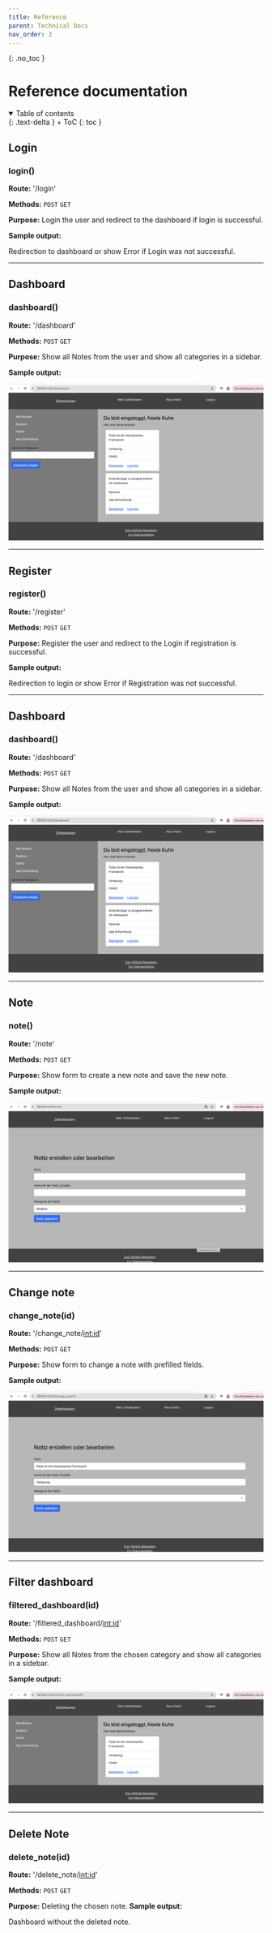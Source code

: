 ```yaml
---
title: Reference
parent: Technical Docs
nav_order: 3
---
```



{: .no_toc }
# Reference documentation

<details open markdown="block">
{: .text-delta }
<summary>Table of contents</summary>
+ ToC
{: toc }
</details>

## Login

### login()

**Route:** '/login'

**Methods:** `POST` `GET` 

**Purpose:** Login the user and redirect to the dashboard if login is successful.

**Sample output:**

Redirection to dashboard or show Error if Login was not successful.

---

## Dashboard

### dashboard()

**Route:** '/dashboard'

**Methods:** `POST` `GET` 

**Purpose:** Show all Notes from the user and show all categories in a sidebar.

**Sample output:**

![Alle Notizen](assets/images/AlleNotizen.png)

---
## Register

### register()

**Route:** '/register'

**Methods:** `POST` `GET` 

**Purpose:** Register the user and redirect to the Login if registration is successful.

**Sample output:**

Redirection to login or show Error if Registration was not successful.


---

## Dashboard

### dashboard()

**Route:** '/dashboard'

**Methods:** `POST` `GET` 

**Purpose:** Show all Notes from the user and show all categories in a sidebar.

**Sample output:**

![Alle Notizen](assets/images/AlleNotizen.png)

---

## Note
### note()

**Route:** '/note'

**Methods:** `POST` `GET` 

**Purpose:** Show form to create a new note and save the new note. 

**Sample output:**

![Notiz erstellen](assets/images/NotizErstellen.png)

---

## Change note
### change_note(id)

**Route:** '/change_note/<int:id>'

**Methods:** `POST` `GET` 

**Purpose:** Show form to change a note with prefilled fields. 

**Sample output:**

![Notiz bearbeiten](assets/images/NotizBearbeiten.png)

---

## Filter dashboard
### filtered_dashboard(id)

**Route:** '/filtered_dashboard/<int:id>'

**Methods:** `POST` `GET` 

**Purpose:** Show all Notes from the chosen category and show all categories in a sidebar.

**Sample output:**

![Gefiltertes Dashboard](assets/images/GefilterteNotiz.png)

---

## Delete Note
### delete_note(id)

**Route:** '/delete_note/<int:id>'

**Methods:** `POST` `GET` 

**Purpose:** Deleting the chosen note.
**Sample output:**

Dashboard without the deleted note.